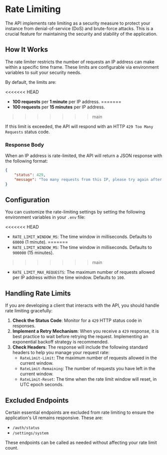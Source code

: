 # Rate Limiting

The API implements rate limiting as a security measure to protect your instance from denial-of-service (DoS) and brute-force attacks. This is a crucial feature for maintaining the security and stability of the application.

## How It Works

The rate limiter restricts the number of requests an IP address can make within a specific time frame. These limits are configurable via environment variables to suit your security needs.

By default, the limits are:

<<<<<<< HEAD
- **100 requests** per **1 minute** per IP address.
=======
- **100 requests** per **15 minutes** per IP address.
>>>>>>> main

If this limit is exceeded, the API will respond with an HTTP `429 Too Many Requests` status code.

### Response Body

When an IP address is rate-limited, the API will return a JSON response with the following format:

```json
{
	"status": 429,
	"message": "Too many requests from this IP, please try again after 15 minutes"
}
```

## Configuration

You can customize the rate-limiting settings by setting the following environment variables in your `.env` file:

<<<<<<< HEAD
- `RATE_LIMIT_WINDOW_MS`: The time window in milliseconds. Defaults to `60000` (1 minute).
=======
- `RATE_LIMIT_WINDOW_MS`: The time window in milliseconds. Defaults to `900000` (15 minutes).
>>>>>>> main
- `RATE_LIMIT_MAX_REQUESTS`: The maximum number of requests allowed per IP address within the time window. Defaults to `100`.

## Handling Rate Limits

If you are developing a client that interacts with the API, you should handle rate limiting gracefully:

1.  **Check the Status Code**: Monitor for a `429` HTTP status code in responses.
2.  **Implement a Retry Mechanism**: When you receive a `429` response, it is best practice to wait before retrying the request. Implementing an exponential backoff strategy is recommended.
3.  **Check Headers**: The response will include the following standard headers to help you manage your request rate:
    - `RateLimit-Limit`: The maximum number of requests allowed in the current window.
    - `RateLimit-Remaining`: The number of requests you have left in the current window.
    - `RateLimit-Reset`: The time when the rate limit window will reset, in UTC epoch seconds.

## Excluded Endpoints

Certain essential endpoints are excluded from rate limiting to ensure the application's UI remains responsive. These are:

- `/auth/status`
- `/settings/system`

These endpoints can be called as needed without affecting your rate limit count.
